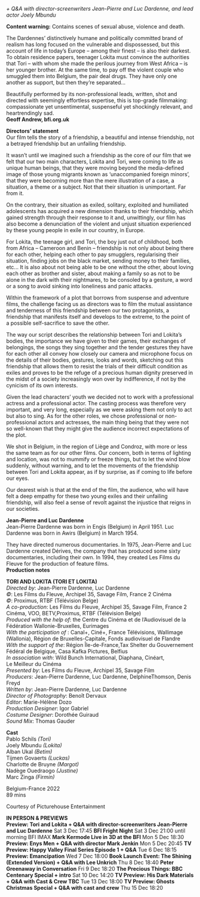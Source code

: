 

_+ Q&A with director-screenwriters Jean-Pierre and Luc Dardenne, and lead actor Joely Mbundu_

**Content warning:** Contains scenes of sexual abuse, violence and death.  

The Dardennes’ distinctively humane and politically committed brand of realism has long focused on the vulnerable and dispossessed, but this account of life in today’s Europe ­– among their finest – is also their darkest. To obtain residence papers, teenager Lokita must convince the authorities that Tori – with whom she made the perilous journey from West Africa – is her younger brother. At the same time, to pay off the violent couple who smuggled them into Belgium, the pair deal drugs. They have only one another as support, but then they’re separated…

Beautifully performed by its non-professional leads, written, shot and directed with seemingly effortless expertise, this is top-grade filmmaking: compassionate yet unsentimental, suspenseful yet shockingly relevant, and heartrendingly sad.  
**Geoff Andrew, bfi.org.uk**  

**Directors’ statement**  
Our film tells the story of a friendship, a beautiful and intense friendship, not a betrayed friendship but an unfailing friendship.

It wasn’t until we imagined such a friendship as the core of our film that we felt that our two main characters, Lokita and Tori, were coming to life as unique human beings, that they were moving beyond the media-defined image of those young migrants known as ‘unaccompanied foreign minors’, that they were becoming more than the mere illustration of a case, a situation, a theme or a subject. Not that their situation is unimportant. Far from it.

On the contrary, their situation as exiled, solitary, exploited and humiliated adolescents has acquired a new dimension thanks to their friendship, which gained strength through their response to it and, unwittingly, our film has also become a denunciation of the violent and unjust situation experienced by these young people in exile in our country, in Europe.

For Lokita, the teenage girl, and Tori, the boy just out of childhood, both from Africa – Cameroon and Benin – friendship is not only about being there for each other, helping each other to pay smugglers, regularising their situation, finding jobs on the black market, sending money to their families, etc... It is also about not being able to be one without the other, about loving each other as brother and sister, about making a family so as not to be alone in the dark with their nightmares, to be consoled by a gesture, a word or a song to avoid sinking into loneliness and panic attacks.

Within the framework of a plot that borrows from suspense and adventure films, the challenge facing us as directors was to film the mutual assistance and tenderness of this friendship between our two protagonists, a friendship that manifests itself and develops to the extreme, to the point of a possible self-sacrifice to save the other.

The way our script describes the relationship between Tori and Lokita’s bodies, the importance we have given to their games, their exchanges of belongings, the songs they sing together and the tender gestures they have for each other all convey how closely our camera and microphone focus on the details of their bodies, gestures, looks and words, sketching out this friendship that allows them to resist the trials of their difficult condition as exiles and proves to be the refuge of a precious human dignity preserved in the midst of a society increasingly won over by indifference, if not by the cynicism of its own interests.

Given the lead characters’ youth we decided not to work with a professional actress and a professional actor. The casting process was therefore very important, and very long, especially as we were asking them not only to act but also to sing. As for the other roles, we chose professional or non-professional actors and actresses, the main thing being that they were not so well-known that they might give the audience incorrect expectations of the plot.

We shot in Belgium, in the region of Liège and Condroz, with more or less the same team as for our other films. Our concern, both in terms of lighting and location, was not to mummify or freeze things, but to let the wind blow suddenly, without warning, and to let the movements of the friendship between Tori and Lokita appear, as if by surprise, as if coming to life before our eyes.

Our dearest wish is that at the end of the film, the audience, who will have felt a deep empathy for these two young exiles and their unfailing friendship, will also feel a sense of revolt against the injustice that reigns in our societies.  

**Jean-Pierre and Luc Dardenne**  
Jean-Pierre Dardenne was born in Engis (Belgium) in April 1951. Luc Dardenne was born in Awirs (Belgium) in March 1954.

They have directed numerous documentaries. In 1975, Jean-Pierre and Luc Dardenne created Dérives, the company that has produced some sixty documentaries, including their own. In 1994, they created Les Films du Fleuve for the production of feature films.  
**Production notes**  

**TORI AND LOKITA (TORI ET LOKITA)**  
_Directed by_: Jean-Pierre Dardenne, Luc Dardenne  
_©_: Les Films du Fleuve, Archipel 35, Savage Film, France 2 Cinéma  
_©_: Proximus, RTBF (Télévision Belge)  
_A co-production_: Les Films du Fleuve, Archipel 35, Savage Film, France 2 Cinéma, VOO, BETV,Proximus, RTBF (Télévision Belge)  
_Produced with the help of_: the Centre du Cinéma et de l’Audiovisuel de la Fédération Wallonie-Bruxelles, Eurimages  
_With the participation of_ : Canal+, Ciné+, France Télévisions, Wallimage (Wallonia), Région de Bruxelles-Capitale, Fonds audiovisuel de Flandre  
_With the support of the_: Région Île-de-France,Tax Shelter du Gouvernement Fédéral de Belgique, Casa Kafka Pictures, Belfius  
_In association with_: Wild Bunch International, Diaphana, Cinéart,  
Le Meilleur du Cinéma  
_Presented by_: Les Films du Fleuve, Archipel 35, Savage Film  
_Producers_: Jean-Pierre Dardenne, Luc Dardenne, DelphineThomson, Denis Freyd  
_Written by_: Jean-Pierre Dardenne, Luc Dardenne  
_Director of Photography_: Benoît Dervaux  
_Editor_: Marie-Hélène Dozo  
_Production Designer_: Igor Gabriel  
_Costume Designer_: Dorothée Guiraud  
_Sound Mix_: Thomas Gauder  

**Cast**  
Pablo Schils _(Tori)_  
Joely Mbundu _(Lokita)_  
Alban Ukal _(Betim)_  
Tijmen Govaerts _(Luckas)_  
Charlotte de Bruyne _(Margot)_  
Nadège Ouedraogo _(Justine)_  
Marc Zinga _(Firmin)_  

Belgium-France 2022  
89 mins  

Courtesy of Picturehouse Entertainment

**IN PERSON & PREVIEWS**  
**Preview: Tori and Lokita + Q&A with director-screenwriters Jean-Pierre and Luc Dardenne**
Sat 3 Dec 17:45
**BFI Fright Night**
Sat 3 Dec 21:00 until morning BFI IMAX
**Mark Kermode Live in 3D at the BFI**
Mon 5 Dec 18:30
**Preview: Enys Men + Q&A with director Mark Jenkin**
Mon 5 Dec 20:45
**TV Preview: Happy Valley Final Series Episode 1 + Q&A**
Tue 6 Dec 18:15
**Preview: Emancipation**
Wed 7 Dec 18:00
**Book Launch Event: The Shining (Extended Version) + Q&A with Lee Unkrich**
Thu 8 Dec 18:40
**Peter Greenaway in Conversation**
Fri 9 Dec 18:20
**The Precious Things: BBC Centenary Special + intro**
Sat 10 Dec 14:20
**TV Preview: His Dark Materials + Q&A with Cast & Crew TBC**
Tue 13 Dec 18:00
**TV Preview: Ghosts Christmas Special + Q&A with cast and crew**
Thu 15 Dec 18:20
<!--stackedit_data:
eyJoaXN0b3J5IjpbLTQ2NDAxODk1MV19
-->